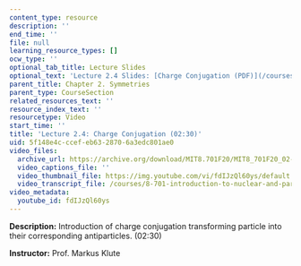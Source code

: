 ```yaml
---
content_type: resource
description: ''
end_time: ''
file: null
learning_resource_types: []
ocw_type: ''
optional_tab_title: Lecture Slides
optional_text: 'Lecture 2.4 Slides: [Charge Conjugation (PDF)](/courses/8-701-introduction-to-nuclear-and-particle-physics-fall-2020/resources/mit8_701f20_lec2-4)'
parent_title: Chapter 2. Symmetries
parent_type: CourseSection
related_resources_text: ''
resource_index_text: ''
resourcetype: Video
start_time: ''
title: 'Lecture 2.4: Charge Conjugation (02:30)'
uid: 5f148e4c-ccef-eb63-2870-6a3edc801ae0
video_files:
  archive_url: https://archive.org/download/MIT8.701F20/MIT8_701F20_02-04_chargeconjugation_300k.mp4
  video_captions_file: ''
  video_thumbnail_file: https://img.youtube.com/vi/fdIJzQl60ys/default.jpg
  video_transcript_file: /courses/8-701-introduction-to-nuclear-and-particle-physics-fall-2020/16465275efd02d36d872badbcf6ce555_fdIJzQl60ys.pdf
video_metadata:
  youtube_id: fdIJzQl60ys
---
```


**Description:** Introduction of charge conjugation transforming particle into their corresponding antiparticles. (02:30)

**Instructor:** Prof. Markus Klute

